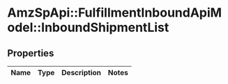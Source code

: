 # AmzSpApi::FulfillmentInboundApiModel::InboundShipmentList

## Properties
Name | Type | Description | Notes
------------ | ------------- | ------------- | -------------


